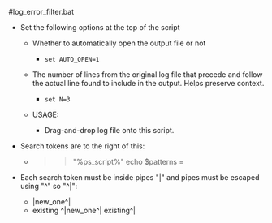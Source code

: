 #log_error_filter.bat
  - Set the following options at the top of the script
    - Whether to automatically open the output file or not
      - `set AUTO_OPEN=1`
    
    - The number of lines from the original log file that precede and follow the actual line found to include in the output. Helps preserve context.
      - `set N=3`
  
    - USAGE:
      - Drag-and-drop log file onto this script.
  
  - Search tokens are to the right of this: 
    - >> "%ps_script%" echo $patterns = 
  
  - Each search token must be inside pipes "|" and pipes must be escaped using "^" so "^|":
    - |new_one^|
    - existing ^|new_one^| existing^|
